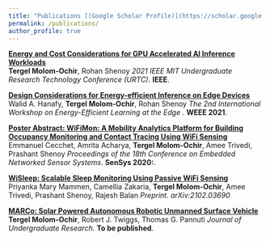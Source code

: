 ```yaml
---
title: "Publications [(Google Scholar Profile)](https://scholar.google.com/citations?user=Uqp2VtkAAAAJ&hl=en&oi=ao)"
permalink: /publications/
author_profile: true
---
```

<b>[Energy and Cost Considerations for GPU Accelerated AI Inference Workloads](https://tmo324.github.io/publications/miturtc)</b> <br> 
<b>Tergel Molom-Ochir</b>, Rohan Shenoy
<i> 2021 IEEE MIT Undergraduate Research Technology Conference (URTC)</i>. <b>IEEE</b>.

<b>[Design Considerations for Energy-efficient Inference on Edge Devices](https://tmo324.github.io/publications/DCEIED)</b> <br> 
Walid A. Hanafy, <b>Tergel Molom-Ochir</b>, Rohan Shenoy
<i> The 2nd International Workshop on Energy-Efficient Learning at the Edge </i>. <b>WEEE 2021</b>.


<b>[Poster Abstract: WiFiMon: A Mobility Analytics Platform for Building Occupancy Monitoring and Contact Tracing Using WiFi Sensing](https://tmo324.github.io/publications/wifimon)</b> <br> 
Emmanuel Cecchet, Amrita Acharya, <b>Tergel Molom-Ochir</b>, Amee Trivedi, Prashant Shenoy
<i>Proceedings of the 18th Conference on Embedded Networked Sensor Systems</i>. <b>SenSys 2020:</b>.


<b>[WiSleep: Scalable Sleep Monitoring Using Passive WiFi Sensing](https://tmo324.github.io/publications/wisleep)</b> <br> 
Priyanka Mary Mammen, Camellia Zakaria, <b>Tergel Molom-Ochir</b>, Amee Trivedi, Prashant Shenoy, Rajesh Balan
<i>Preprint. 	arXiv:2102.03690</i>


<b>[MARCo: Solar Powered Autonomous Robotic Unmanned Surface Vehicle](https://tmo324.github.io/publications/marco)</b> <br> 
<b>Tergel Molom-Ochir</b>, Robert J. Twiggs, Thomas G. Pannuti
<i>Journal of Undergraduate Research</i>. <b>To be published</b>.
